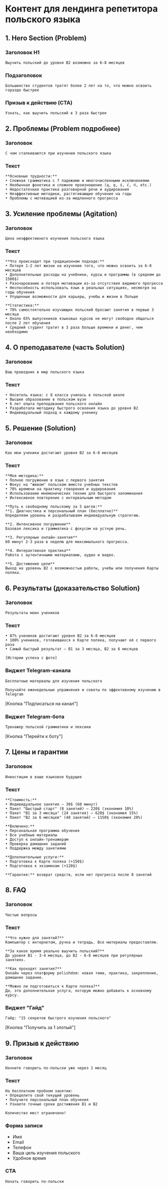 # Контент для лендинга репетитора польского языка

## 1. Hero Section (Problem)

### Заголовок H1
```
Выучить польский до уровня B2 возможно за 6-8 месяцев
```

### Подзаголовок
```
Большинство студентов тратят более 2 лет на то, что можно освоить гораздо быстрее
```

### Призыв к действию (CTA)
```
Узнать, как выучить польский в 3 раза быстрее
```

## 2. Проблемы (Problem подробнее)

### Заголовок
```
С чем сталкиваются при изучении польского языка
```

### Текст
```
**Основные трудности:**
• Сложная грамматика с 7 падежами и многочисленными исключениями
• Необычная фонетика и сложное произношение (ą, ę, ś, ć, ń, etc.)
• Недостаточная практика разговорной речи и аудирования
• Неэффективные методики, растягивающие обучение на годы
• Проблемы с мотивацией из-за медленного прогресса
```

## 3. Усиление проблемы (Agitation)

### Заголовок
```
Цена неэффективного изучения польского языка
```

### Текст
```
**Что происходит при традиционном подходе:**
• Потеря 1-2 лет жизни на изучение того, что можно освоить за 6-8 месяцев
• Дополнительные расходы на учебники, курсы и программы (в среднем до 1500$)
• Разочарование и потеря мотивации из-за отсутствия видимого прогресса
• Неспособность использовать язык в реальных ситуациях, несмотря на годы обучения
• Упущенные возможности для карьеры, учебы и жизни в Польше

**Статистика:**
• 78% самостоятельно изучающих польский бросают занятия в первые 3 месяца
• Около 65% выпускников языковых курсов не могут свободно общаться после 2 лет обучения
• Средний студент тратит в 3 раза больше времени и денег, чем необходимо
```

## 4. О преподавателе (часть Solution)

### Заголовок
```
Ваш проводник в мир польского языка
```

### Текст
```
• Носитель языка: с 8 класса училась в польской школе
• Высшее образование в польском вузе
• 6 лет опыта преподавания польского онлайн
• Разработала методику быстрого освоения языка до уровня B2
• Индивидуальный подход к каждому ученику
```

## 5. Решение (Solution)

### Заголовок
```
Как мои ученики достигают уровня B2 за 6-8 месяцев
```

### Текст
```
**Моя методика:**
• Полное погружение в язык с первого занятия
• Фокус на "живом" польском вместо учебных текстов
• 70% времени на практику говорения и аудирования
• Использование мнемонических техник для быстрого запоминания
• Интенсивное повторение с интервальным методом

**Путь к свободному польскому за 5 шагов:**
**1. Диагностика и персональный план (бесплатно)**
Определяем уровень и разрабатываем индивидуальную стратегию.

**2. Интенсивное погружение**
Базовая лексика и грамматика с фокусом на устную речь.

**3. Регулярные онлайн-занятия**
60 минут 2-3 раза в неделю для максимального прогресса.

**4. Интерактивная практика**
Работа с аутентичными материалами, аудио и видео.

**5. Достижение цели**
Выход на уровень B2 с возможностью работы, учебы или получения Карты поляка.
```

## 6. Результаты (доказательство Solution)

### Заголовок
```
Результаты моих учеников
```

### Текст
```
• 87% учеников достигают уровня B2 за 6-8 месяцев
• 100% учеников, готовившихся к Карте поляка, получают её с первого раза
• Самый быстрый результат – B1 за 3 месяца, B2 за 6 месяцев

[Истории успеха с фото]
```

### Виджет Telegram-канала
```
Бесплатные материалы для изучения польского
```

```
Получайте еженедельные упражнения и советы по эффективному изучению в Telegram
```

[Кнопка "Подписаться на канал"]

### Виджет Telegram-бота
```
Тренажер польской грамматики и лексики
```
[Кнопка "Перейти к боту"]

## 7. Цены и гарантии

### Заголовок
```
Инвестиции в ваше языковое будущее
```

### Текст
```
**Стоимость:**
• Индивидуальное занятие — 30$ (60 минут)
• Пакет "Быстрый старт" (8 занятий) — 220$ (экономия 10%)
• Пакет "B1 за 3 месяца" (24 занятия) — 620$ (экономия 15%)
• Пакет "B2 за 6 месяцев" (48 занятий) — 1150$ (экономия 20%)

**Включено:**
• Персональная программа обучения
• Все учебные материалы
• Доступ к онлайн-тренажерам
• Проверка домашних заданий
• Поддержка между занятиями

**Дополнительные услуги:**
• Подготовка к Карте поляка (+150$)
• Подготовка к экзаменам (+120$)

**Гарантия:** возврат средств, если нет прогресса после 8 занятий
```

## 8. FAQ

### Заголовок
```
Частые вопросы
```

### Текст
```
**Что нужно для занятий?**
Компьютер с интернетом, ручка и тетрадь. Все материалы предоставляю.

**За какое время реально выучить польский?**
До уровня B1 - 3-4 месяца, до B2 - 6-8 месяцев при регулярных занятиях.

**Как проходят занятия?**
Онлайн через платформу polishdom: новая тема, практика, закрепление, домашнее задание.

**Можно ли подготовиться к Карте поляка?**
Да, это дополнительная услуга, которую можно добавить к основному курсу.
```

### Виджет "Гайд"
```
Гайд: "15 секретов быстрого изучения польского"
```
[Кнопка "Получить за 1 злотый"]

## 9. Призыв к действию

### Заголовок
```
Начните говорить по-польски уже через 1 месяц
```

### Текст
```
На бесплатном пробном занятии:
• Определите свой текущий уровень
• Получите персональный план обучения
• Узнаете точные сроки достижения B1 и B2

Количество мест ограничено!
```

### Форма записи
- Имя
- Email
- Телефон
- Ваша цель изучения польского
- Удобное время

### CTA
```
Начать говорить по-польски
```
